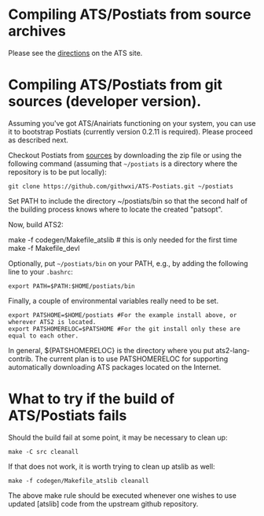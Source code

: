 Compiling ATS/Postiats from source archives
===================================

Please see the [directions][1] on the ATS site. 

Compiling ATS/Postiats from git sources (developer version).
===================================


Assuming you've got ATS/Anairiats functioning on your system, you can use it to bootstrap Postiats (currently version 0.2.11 is required). Please proceed as described next.

Checkout Postiats from [sources][2] by downloading the zip file or using the following command (assuming that `~/postiats` is a directory where the repository is to be put locally):


    git clone https://github.com/githwxi/ATS-Postiats.git ~/postiats

Set PATH to include the directory ~/postiats/bin so that the second half of the building process knows where to locate the created "patsopt".

Now, build ATS2:

make -f codegen/Makefile_atslib # this is only needed for the first time
make -f Makefile_devl

Optionally, put `~/postiats/bin` on your PATH, e.g., by adding the following line to your `.bashrc`:

    export PATH=$PATH:$HOME/postiats/bin

Finally, a couple of environmental variables really need to be set. 

    export PATSHOME=$HOME/postiats #For the example install above, or wherever ATS2 is located.
    export PATSHOMERELOC=$PATSHOME #For the git install only these are equal to each other.

In general, ${PATSHOMERELOC} is the directory where you put ats2-lang-contrib.
The current plan is to use PATSHOMERELOC for supporting automatically downloading ATS packages located on the Internet.

What to try if the build of ATS/Postiats fails
===================================

Should the build fail at some point, it may be necessary to clean up:

    make -C src cleanall

If that does not work, it is worth trying to clean up atslib as well:

    make -f codegen/Makefile_atslib cleanall

The above make rule should be executed whenever one wishes to use updated [atslib] code from the upstream github repository.

[1]: http://www.ats-lang.org/DOWNLOAD
[2]: https://github.com/githwxi/ATS-Postiats